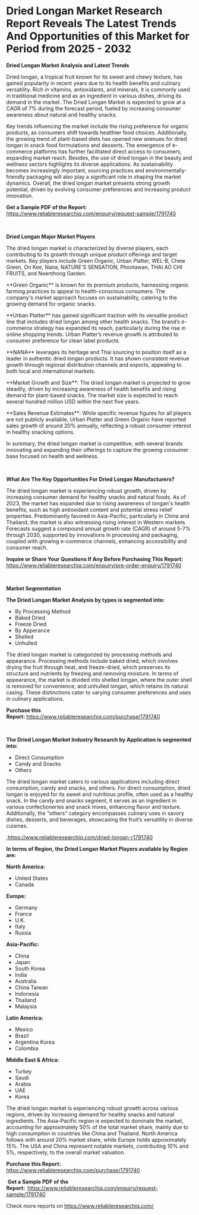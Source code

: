 <p><h1>Dried Longan Market Research Report Reveals The Latest Trends And Opportunities of this Market for Period from 2025 - 2032</h1></p><p><strong>Dried Longan Market Analysis and Latest Trends</strong></p>
<p><p>Dried longan, a tropical fruit known for its sweet and chewy texture, has gained popularity in recent years due to its health benefits and culinary versatility. Rich in vitamins, antioxidants, and minerals, it is commonly used in traditional medicine and as an ingredient in various dishes, driving its demand in the market. The Dried Longan Market is expected to grow at a CAGR of 7% during the forecast period, fueled by increasing consumer awareness about natural and healthy snacks.</p><p>Key trends influencing the market include the rising preference for organic products, as consumers shift towards healthier food choices. Additionally, the growing trend of plant-based diets has opened new avenues for dried longan in snack food formulations and desserts. The emergence of e-commerce platforms has further facilitated direct access to consumers, expanding market reach. Besides, the use of dried longan in the beauty and wellness sectors highlights its diverse applications. As sustainability becomes increasingly important, sourcing practices and environmentally-friendly packaging will also play a significant role in shaping the market dynamics. Overall, the dried longan market presents strong growth potential, driven by evolving consumer preferences and increasing product innovation.</p></p>
<p><strong>Get a Sample PDF of the Report:&nbsp;</strong> <a href="https://www.reliableresearchiq.com/enquiry/request-sample/1791740?utm_campaign=2196&utm_medium=2&utm_source=Github&utm_content=ia&utm_term=14022025&utm_id=dried-longan">https://www.reliableresearchiq.com/enquiry/request-sample/1791740</a></p>
<p>&nbsp;</p>
<p><strong>Dried Longan Major Market Players</strong></p>
<p><p>The dried longan market is characterized by diverse players, each contributing to its growth through unique product offerings and target markets. Key players include Green Organic, Urban Platter, WEL-B, Chew Green, On Kee, Nana, NATURE'S SENSATION, Phootawan, THAI AO CHI FRUITS, and Noenthong Garden.</p><p>**Green Organic** is known for its premium products, harnessing organic farming practices to appeal to health-conscious consumers. The company's market approach focuses on sustainability, catering to the growing demand for organic snacks.</p><p>**Urban Platter** has gained significant traction with its versatile product line that includes dried longan among other health snacks. The brand’s e-commerce strategy has expanded its reach, particularly during the rise in online shopping trends. Urban Platter’s revenue growth is attributed to consumer preference for clean label products.</p><p>**NANA** leverages its heritage and Thai sourcing to position itself as a leader in authentic dried longan products. It has shown consistent revenue growth through regional distribution channels and exports, appealing to both local and international markets.</p><p>**Market Growth and Size**: The dried longan market is projected to grow steadily, driven by increasing awareness of health benefits and rising demand for plant-based snacks. The market size is expected to reach several hundred million USD within the next five years.</p><p>**Sales Revenue Estimates**: While specific revenue figures for all players are not publicly available, Urban Platter and Green Organic have reported sales growth of around 20% annually, reflecting a robust consumer interest in healthy snacking options.</p><p>In summary, the dried longan market is competitive, with several brands innovating and expanding their offerings to capture the growing consumer base focused on health and wellness.</p></p>
<p>&nbsp;</p>
<p><strong>What Are The Key Opportunities For Dried Longan Manufacturers?</strong></p>
<p><p>The dried longan market is experiencing robust growth, driven by increasing consumer demand for healthy snacks and natural foods. As of 2023, the market has expanded due to rising awareness of longan's health benefits, such as high antioxidant content and potential stress relief properties. Predominantly favored in Asia-Pacific, particularly in China and Thailand, the market is also witnessing rising interest in Western markets. Forecasts suggest a compound annual growth rate (CAGR) of around 5-7% through 2030, supported by innovations in processing and packaging, coupled with growing e-commerce channels, enhancing accessibility and consumer reach.</p></p>
<p><strong>Inquire or Share Your Questions If Any Before Purchasing This Report:</strong> <a href="https://www.reliableresearchiq.com/enquiry/pre-order-enquiry/1791740?utm_campaign=2196&utm_medium=2&utm_source=Github&utm_content=ia&utm_term=14022025&utm_id=dried-longan">https://www.reliableresearchiq.com/enquiry/pre-order-enquiry/1791740</a></p>
<p>&nbsp;</p>
<p><strong>Market Segmentation</strong></p>
<p><strong>The Dried Longan Market Analysis by types is segmented into:</strong></p>
<p><ul><li>By Processing Method</li><li>Baked Dried</li><li>Freeze Dried</li><li>By Apperance</li><li>Shelled</li><li>Unhulled</li></ul></p>
<p><p>The dried longan market is categorized by processing methods and appearance. Processing methods include baked dried, which involves drying the fruit through heat, and freeze-dried, which preserves its structure and nutrients by freezing and removing moisture. In terms of appearance, the market is divided into shelled longan, where the outer shell is removed for convenience, and unhulled longan, which retains its natural casing. These distinctions cater to varying consumer preferences and uses in culinary applications.</p></p>
<p><strong>Purchase this Report:&nbsp;</strong><a href="https://www.reliableresearchiq.com/purchase/1791740?utm_campaign=2196&utm_medium=2&utm_source=Github&utm_content=ia&utm_term=14022025&utm_id=dried-longan">https://www.reliableresearchiq.com/purchase/1791740</a></p>
<p>&nbsp;</p>
<p><strong>The Dried Longan Market Industry Research by Application is segmented into:</strong></p>
<p><ul><li>Direct Consumption</li><li>Candy and Snacks</li><li>Others</li></ul></p>
<p><p>The dried longan market caters to various applications including direct consumption, candy and snacks, and others. For direct consumption, dried longan is enjoyed for its sweet and nutritious profile, often used as a healthy snack. In the candy and snacks segment, it serves as an ingredient in various confectioneries and snack mixes, enhancing flavor and texture. Additionally, the "others" category encompasses culinary uses in savory dishes, desserts, and beverages, showcasing the fruit’s versatility in diverse cuisines.</p></p>
<p><a href="https://www.reliableresearchiq.com/dried-longan-r1791740?utm_campaign=2196&utm_medium=2&utm_source=Github&utm_content=ia&utm_term=14022025&utm_id=dried-longan">&nbsp;https://www.reliableresearchiq.com/dried-longan-r1791740</a></p>
<p><strong>In terms of Region, the Dried Longan Market Players available by Region are:</strong></p>
<p>
    <p> <strong> North America: </strong>
        <ul>
            <li>United States</li>
            <li>Canada</li>
        </ul>
        </p> 
    <p> <strong> Europe: </strong>
        <ul>
            <li>Germany</li>
            <li>France</li>
            <li>U.K.</li>
            <li>Italy</li>
            <li>Russia</li>
        </ul>
        </p> 
    <p> <strong> Asia-Pacific: </strong>
        <ul>
            <li>China</li>
            <li>Japan</li>
            <li>South Korea</li>
            <li>India</li>
            <li>Australia</li>
            <li>China Taiwan</li>
            <li>Indonesia</li>
            <li>Thailand</li>
            <li>Malaysia</li>
        </ul>
        </p> 
    <p> <strong> Latin America: </strong>
        <ul>
            <li>Mexico</li>
            <li>Brazil</li>
            <li>Argentina Korea</li>
            <li>Colombia</li>
        </ul>
        </p> 
    <p> <strong> Middle East & Africa: </strong>
        <ul>
            <li>Turkey</li>
            <li>Saudi</li>
            <li>Arabia</li>
            <li>UAE</li>
            <li>Korea</li>
        </ul>
    </p>
    </p>
<p><p>The dried longan market is experiencing robust growth across various regions, driven by increasing demand for healthy snacks and natural ingredients. The Asia-Pacific region is expected to dominate the market, accounting for approximately 50% of the total market share, mainly due to high consumption in countries like China and Thailand. North America follows with around 20% market share, while Europe holds approximately 15%. The USA and China represent notable markets, contributing 10% and 5%, respectively, to the overall market valuation.</p></p>
<p><strong>Purchase this Report: </strong><a href="https://www.reliableresearchiq.com/purchase/1791740?utm_campaign=2196&utm_medium=2&utm_source=Github&utm_content=ia&utm_term=14022025&utm_id=dried-longan">https://www.reliableresearchiq.com/purchase/1791740</a></p>
<p>&nbsp;<strong>Get a Sample PDF of the Report:&nbsp;&nbsp;</strong><a href="https://www.reliableresearchiq.com/enquiry/request-sample/1791740?utm_campaign=2196&utm_medium=2&utm_source=Github&utm_content=ia&utm_term=14022025&utm_id=dried-longan">https://www.reliableresearchiq.com/enquiry/request-sample/1791740</a></p>
<p><strong></strong></p>
<p>Check more reports on <a href="https://www.reliableresearchiq.com/?utm_campaign=2196&utm_medium=2&utm_source=Github&utm_content=ia&utm_term=14022025&utm_id=dried-longan">https://www.reliableresearchiq.com/</a></p>
